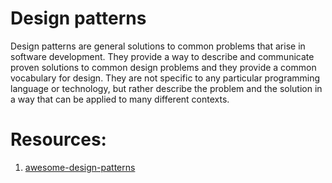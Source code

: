 # Design patterns
Design patterns are general solutions to common problems that arise in software development. They provide a way to describe and communicate proven solutions to common design problems and they provide a common vocabulary for design. They are not specific to any particular programming language or technology, but rather describe the problem and the solution in a way that can be applied to many different contexts.

# Resources:
1. [awesome-design-patterns](https://github.com/DovAmir/awesome-design-patterns)
